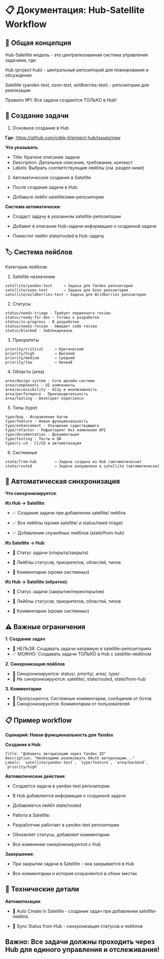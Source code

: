 # 📋 Документация: Hub-Satellite Workflow

## 🎯 Общая концепция

Hub-Satellite модель - это централизованная система управления задачами, где:

Hub (project-hub) - центральный репозиторий для планирования и обсуждения

Satellite (yandex-test, ozon-test, wildberries-test) - репозитории для реализации

Правило №1: Все задачи создаются ТОЛЬКО в Hub!

## 🚀 Создание задачи

1. Основное создание в Hub

**Где**: https://github.com/cdek-it/project-hub/issues/new

**Что указывать**:
- Title: Краткое описание задачи
- Description: Детальное описание, требования, контекст
- Labels: Выбрать соответствующие лейблы (см. раздел ниже)
2. Автоматическое создание в Satellite
- После создания задачи в Hub:

- Добавьте лейбл satellite/имя-репозитория

**Система автоматически**:

- Создаст задачу в указанном satellite-репозитории

- Добавит в описание Hub-задачи информацию о созданной задаче

- Поместит лейбл state/routed в Hub-задачу

## 🏷️ Система лейблов

Категории лейблов:

1. Satellite назначение

```
satellite/yandex-test     → Задача для Yandex репозитория
satellite/ozon-test       → Задача для Ozon репозитория  
satellite/wildberries-test → Задача для Wildberries репозитория
```

2. Статусы

```
status/needs-triage - Требует первичного review
status/ready-for-dev - Готово к разработке
status/in-progress - В разработке
status/needs-review - Ожидает code review
status/blocked - Заблокировано
```

3. Приоритеты

```
priority/critical     → Критический
priority/high         → Высокий
priority/medium       → Средний
priority/low          → Низкий
```

4. Области (area)

```
area/design-system - Core дизайн-система
area/components - UI компоненты
area/accessibility - A11y и инклюзивность
area/performance - Производительность
area/tooling - Developer experience
```

5. Типы (type)

```
type/bug - Исправление багов
type/feature - Новая функциональность
type/enhancement - Улучшение существующего
type/refactor - Рефакторинг без изменения API
type/documentation - Документация
type/testing - Тесты и QA
type/ci-cd - CI/CD и автоматизация
```

6. Системные

```
state/from-hub        → Задача создана из Hub (автоматически)
state/routed          → Задача направлена в satellite (автоматически)
```

## 🔄 Автоматическая синхронизация

  **Что синхронизируется**:

**Из Hub → Satellite**:

- ✅ Создание задачи при добавлении satellite/ лейбла

- ✅ Все лейблы (кроме satellite/ и status/need-triage)

- ✅ Добавление служебных лейблов (state/from-hub)

**Из Satellite → Hub**:

- 🔄 Статус задачи (открыта/закрыта)

- 🔄 Лейблы статусов, приоритетов, областей, типов

- 💬 Комментарии (кроме системных)

**Из Hub → Satellite (обратно)**:

- 🔄 Статус задачи (закрытие/переоткрытие)

- 🔄 Лейблы статусов, приоритетов, областей, типов

- 💬 Комментарии (кроме системных)

## ⚠️ Важные ограничения

**1. Создание задач**

- 🚫 НЕЛЬЗЯ: Создавать задачи напрямую в satellite-репозиториях
- ✅ МОЖНО: Создавать задачи ТОЛЬКО в Hub с satellite-лейблом

**2. Синхронизация лейблов**

- 🔄 Синхронизируются: status/, priority/, area/, type/
- 🚫 Не синхронизируются: satellite/, state/routed, state/from-hub

**3. Комментарии**

- 🤖 Пропускаются: Системные комментарии, сообщения от ботов
- 👤 Синхронизируются: Комментарии от пользователей

## 📋 Пример workflow

**Сценарий: Новая функциональность для Yandex**

**Создание в Hub**:

```
Title: "Добавить авторизацию через Yandex ID"
Description: "Необходимо реализовать OAuth авторизацию..."
Labels: `satellite/yandex-test`, `type/feature`, `area/backend`, `priority/high`
```

**Автоматические действия**:

- Создается задача в yandex-test репозитории

- В Hub добавляется информация о созданной задаче

- Добавляется лейбл state/routed

- Работа в Satellite:

- Разработчик работает в yandex-test репозитории

- Обновляет статусы, добавляет комментарии

- Все изменения синхронизируются с Hub

**Завершение**:

- При закрытии задачи в Satellite - она закрывается в Hub

- Все комментарии и история сохраняются в обоих местах

## 🔧 Технические детали

**Автоматизации**:

- 🚀 Auto Create in Satellite - создание задач при добавлении satellite-лейбла

- 🔄 Sync Status from Hub - синхронизация статусов и лейблов

## Важно: Все задачи должны проходить через Hub для единого управления и отслеживания!
